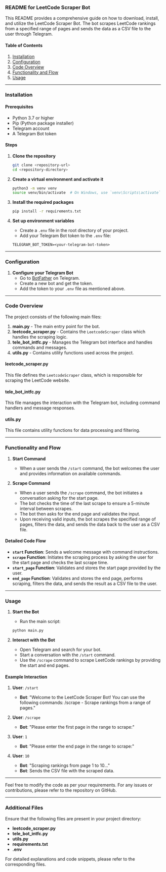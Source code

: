 ### README for LeetCode Scraper Bot

This README provides a comprehensive guide on how to download, install, and utilize the LeetCode Scraper Bot. The bot scrapes LeetCode rankings from a specified range of pages and sends the data as a CSV file to the user through Telegram. 

#### Table of Contents
1. [Installation](#installation)
2. [Configuration](#configuration)
3. [Code Overview](#code-overview)
4. [Functionality and Flow](#functionality-and-flow)
5. [Usage](#usage)

---

### Installation

#### Prerequisites

- Python 3.7 or higher
- Pip (Python package installer)
- Telegram account
- A Telegram Bot token

#### Steps

1. **Clone the repository**
    ```bash
    git clone <repository-url>
    cd <repository-directory>
    ```

2. **Create a virtual environment and activate it**
    ```bash
    python3 -m venv venv
    source venv/bin/activate  # On Windows, use `venv\Scripts\activate`
    ```

3. **Install the required packages**
    ```bash
    pip install -r requirements.txt
    ```

4. **Set up environment variables**
    - Create a `.env` file in the root directory of your project.
    - Add your Telegram Bot token to the `.env` file:
    ```
    TELEGRAM_BOT_TOKEN=<your-telegram-bot-token>
    ```

---

### Configuration

1. **Configure your Telegram Bot**
    - Go to [BotFather](https://t.me/botfather) on Telegram.
    - Create a new bot and get the token.
    - Add the token to your `.env` file as mentioned above.

---

### Code Overview

The project consists of the following main files:

1. **main.py** - The main entry point for the bot.
2. **leetcode_scraper.py** - Contains the `LeetcodeScraper` class which handles the scraping logic.
3. **tele_bot_intfc.py** - Manages the Telegram bot interface and handles commands and messages.
4. **utils.py** - Contains utility functions used across the project.

#### leetcode_scraper.py

This file defines the `LeetcodeScraper` class, which is responsible for scraping the LeetCode website.

#### tele_bot_intfc.py

This file manages the interaction with the Telegram bot, including command handlers and message responses.

#### utils.py

This file contains utility functions for data processing and filtering.

---

### Functionality and Flow

1. **Start Command**
    - When a user sends the `/start` command, the bot welcomes the user and provides information on available commands.

2. **Scrape Command**
    - When a user sends the `/scrape` command, the bot initiates a conversation asking for the start page.
    - The bot checks the time of the last scrape to ensure a 5-minute interval between scrapes.
    - The bot then asks for the end page and validates the input.
    - Upon receiving valid inputs, the bot scrapes the specified range of pages, filters the data, and sends the data back to the user as a CSV file.

#### Detailed Code Flow

- **`start` Function**: Sends a welcome message with command instructions.
- **`scrape` Function**: Initiates the scraping process by asking the user for the start page and checks the last scrape time.
- **`start_page` Function**: Validates and stores the start page provided by the user.
- **`end_page` Function**: Validates and stores the end page, performs scraping, filters the data, and sends the result as a CSV file to the user.

---

### Usage

1. **Start the Bot**
    - Run the main script:
    ```bash
    python main.py
    ```

2. **Interact with the Bot**
    - Open Telegram and search for your bot.
    - Start a conversation with the `/start` command.
    - Use the `/scrape` command to scrape LeetCode rankings by providing the start and end pages.

#### Example Interaction

1. **User**: `/start`
    - **Bot**: "Welcome to the LeetCode Scraper Bot! You can use the following commands: /scrape - Scrape rankings from a range of pages."

2. **User**: `/scrape`
    - **Bot**: "Please enter the first page in the range to scrape:"

3. **User**: `1`
    - **Bot**: "Please enter the end page in the range to scrape:"

4. **User**: `10`
    - **Bot**: "Scraping rankings from page 1 to 10..."
    - **Bot**: Sends the CSV file with the scraped data.

---

Feel free to modify the code as per your requirements. For any issues or contributions, please refer to the repository on GitHub.

---

### Additional Files

Ensure that the following files are present in your project directory:

- **leetcode_scraper.py**
- **tele_bot_intfc.py**
- **utils.py**
- **requirements.txt**
- **.env**

For detailed explanations and code snippets, please refer to the corresponding files.